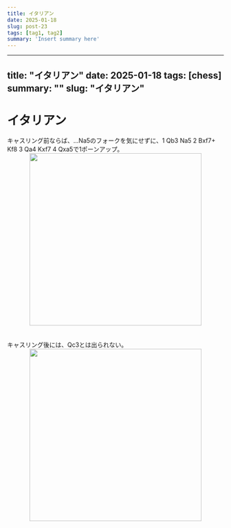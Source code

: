 ```yaml
---
title: イタリアン
date: 2025-01-18
slug: post-23
tags: [tag1, tag2]
summary: 'Insert summary here'
---
```


---
title: "イタリアン"
date: 2025-01-18
tags: [chess]
summary: ""
slug: "イタリアン"
---

# イタリアン

<div>キャスリング前ならば、...Na5のフォークを気にせずに、1 Qb3 Na5 2 Bxf7+ Kf8 3 Qa4 Kxf7 4 Qxa5で1ポーンアップ。</div><div class="separator" style="clear: both; text-align: center;">
  <a href="https://blogger.googleusercontent.com/img/a/AVvXsEjCp0GjC0_M-DwmY3ybbk2WtNe6PmXuvHau7HiYOYgwHPv3mcvZoqhYL4pKSM25PU00uUpeo0hxHm-QN0TU5EYL_x3TPGpUIo_pi4acRBJIuFadJU_ipitrJnKrEZFegEOZSH-6mLhGT1pbmppwnEyehEePM9wJvdACKMbPi0SsRrxxxl1B6N4eLGyQyyo" imageanchor="1" style="margin-left: 1em; margin-right: 1em;">
    <img border="0"   src="https://blogger.googleusercontent.com/img/a/AVvXsEjCp0GjC0_M-DwmY3ybbk2WtNe6PmXuvHau7HiYOYgwHPv3mcvZoqhYL4pKSM25PU00uUpeo0hxHm-QN0TU5EYL_x3TPGpUIo_pi4acRBJIuFadJU_ipitrJnKrEZFegEOZSH-6mLhGT1pbmppwnEyehEePM9wJvdACKMbPi0SsRrxxxl1B6N4eLGyQyyo" width="400">
  </a>
</div><div><br></div><div><br></div><div>キャスリング後には、Qc3とは出られない。</div><div><div class="separator" style="clear: both; text-align: center;">
  <a href="https://blogger.googleusercontent.com/img/a/AVvXsEj0wVArZONEKCc1j2hyQSB_aFyAo4cQA4UEEsgY6HglH65YkB29lKixc5MINHBa4NuPZsk7pgkwN_J_6KdxLqRtH9CZkQtIfoyH5ambxw8aMZ3lQFD6E84SESiSBLXBx-Co-tlRxSbpVcsho-aVESbK2NB3446SIx-IN_pbKA-WkTqER65EKwLN4iIQNdU" imageanchor="1" style="margin-left: 1em; margin-right: 1em;">
    <img border="0"   src="https://blogger.googleusercontent.com/img/a/AVvXsEj0wVArZONEKCc1j2hyQSB_aFyAo4cQA4UEEsgY6HglH65YkB29lKixc5MINHBa4NuPZsk7pgkwN_J_6KdxLqRtH9CZkQtIfoyH5ambxw8aMZ3lQFD6E84SESiSBLXBx-Co-tlRxSbpVcsho-aVESbK2NB3446SIx-IN_pbKA-WkTqER65EKwLN4iIQNdU" width="400">
  </a>
</div><br></div>
